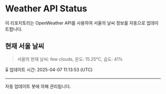 
# Weather API Status

이 리포지토리는 OpenWeather API를 사용하여 서울의 날씨 정보를 자동으로 업데이트합니다.

## 현재 서울 날씨
> 서울의 현재 날씨: few clouds, 온도: 15.25°C, 습도: 41%

⏳ 업데이트 시간: 2025-04-07 11:13:53 (UTC)

---
자동 업데이트 봇에 의해 관리됩니다.
